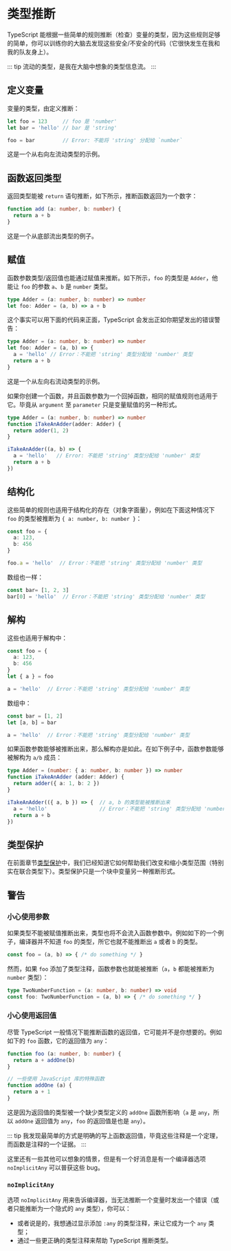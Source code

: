 # 类型推断

TypeScript 能根据一些简单的规则推断（检查）变量的类型，因为这些规则足够的简单，你可以训练你的大脑去发现这些安全/不安全的代码（它很快发生在我和我的队友身上）。

::: tip
流动的类型，是我在大脑中想象的类型信息流。
:::

## 定义变量

变量的类型，由定义推断：

```ts
let foo = 123     // foo 是 'number'
let bar = 'hello' // bar 是 'string'

foo = bar         // Error: 不能将 'string' 分配给 `number`
```

这是一个从右向左流动类型的示例。

## 函数返回类型

返回类型能被 `return` 语句推断，如下所示，推断函数返回为一个数字：

```ts
function add (a: number, b: number) {
  return a + b
}
```

这是一个从底部流出类型的例子。

## 赋值

函数参数类型/返回值也能通过赋值来推断。如下所示，`foo` 的类型是 `Adder`，他能让 `foo` 的参数 `a`、`b` 是 `number` 类型。

```ts
type Adder = (a: number, b: number) => number
let foo: Adder = (a, b) => a + b
```

这个事实可以用下面的代码来正面，TypeScript 会发出正如你期望发出的错误警告：

```ts
type Adder = (a: number, b: number) => number
let foo: Adder = (a, b) => {
  a = 'hello' // Error：不能把 'string' 类型分配给 'number' 类型
  return a + b
}
```

这是一个从左向右流动类型的示例。

如果你创建一个函数，并且函数参数为一个回掉函数，相同的赋值规则也适用于它。毕竟从 `argument` 至 `parameter` 只是变量赋值的另一种形式。

```ts
type Adder = (a: number, b: number) => number
function iTakeAnAdder(adder: Adder) {
  return adder(1, 2)
}

iTakeAnAdder((a, b) => {
  a = 'hello'   // Error: 不能把 'string' 类型分配给 'number' 类型
  return a + b
})
```

## 结构化

这些简单的规则也适用于结构化的存在（对象字面量），例如在下面这种情况下 `foo` 的类型被推断为 `{ a: number, b: number }`：

```ts
const foo = {
  a: 123,
  b: 456
}

foo.a = 'hello'  // Error：不能把 'string' 类型分配给 'number' 类型
```

数组也一样：

```ts
const bar= [1, 2, 3]
bar[0] = 'hello'  // Error：不能把 'string' 类型分配给 'number' 类型
```

## 解构

这些也适用于解构中：

```ts
const foo = {
  a: 123,
  b: 456
}
let { a } = foo

a = 'hello'  // Error：不能把 'string' 类型分配给 'number' 类型
```

数组中：

```ts
const bar = [1, 2]
let [a, b] = bar

a = 'hello'  // Error：不能把 'string' 类型分配给 'number' 类型
```

如果函数参数能够被推断出来，那么解构亦是如此。在如下例子中，函数参数能够被解构为 `a/b` 成员：

```ts
type Adder = (number: { a: number, b: number }) => number
function iTakeAnAdder (adder: Adder) {
  return adder({ a: 1, b: 2 })
}

iTakeAnAdder(({ a, b }) => {  // a, b 的类型能被推断出来
  a = 'hello'                 // Error：不能把 'string' 类型分配给 'number' 类型
  return a + b
})
```

## 类型保护

在前面章节[类型保护](./typeGuard.md)中，我们已经知道它如何帮助我们改变和缩小类型范围（特别实在联合类型下）。类型保护只是一个块中变量另一种推断形式。

## 警告

### 小心使用参数

如果类型不能被赋值推断出来，类型也将不会流入函数参数中。例如如下的一个例子，编译器并不知道 `foo` 的类型，所它也就不能推断出 `a` 或者 `b` 的类型。

```ts
const foo = (a, b) => { /* do something */ }
```

然而，如果 `foo` 添加了类型注释，函数参数也就能被推断（`a`，`b` 都能被推断为 `number` 类型）：

```ts
type TwoNumberFunction = (a: number, b: number) => void
const foo: TwoNumberFunction = (a, b) => { /* do something */ }
```

### 小心使用返回值

尽管 TypeScript 一般情况下能推断函数的返回值，它可能并不是你想要的。例如如下的 `foo` 函数，它的返回值为 `any`：

```ts
function foo (a: number, b: number) {
  return a + addOne(b)
}

// 一些使用 JavaScript 库的特殊函数
function addOne (a) {
  return a + 1
}
```

这是因为返回值的类型被一个缺少类型定义的 `addOne` 函数所影响（`a` 是 `any`，所以 `addOne` 返回值为 `any`，`foo` 的返回值是也是 `any`）。

::: tip
我发现最简单的方式是明确的写上函数返回值，毕竟这些注释是一个定理，而函数是注释的一个证据。
:::

这里还有一些其他可以想象的情景，但是有一个好消息是有一个编译器选项 `noImplicitAny` 可以普获这些 bug。

### `noImplicitAny`

选项 `noImplicitAny` 用来告诉编译器，当无法推断一个变量时发出一个错误（或者只能推断为一个隐式的 `any` 类型），你可以：

- 或者说是的，我想通过显示添加 `:any` 的类型注释，来让它成为一个 `any` 类型；
- 通过一些更正确的类型注释来帮助 TypeScript 推断类型。
